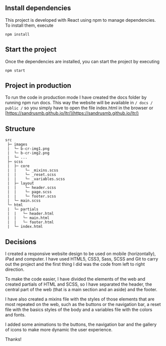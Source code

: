 ## Install dependencies

This project is developed with React using npm to manage dependencies. To install them, execute

```
npm install
```

## Start the project

Once the dependencies are installed, you can start the project by executing

```
npm start
```

## Project in production

To run the code in production mode I have created the docs folder by running npm run docs. This way the website will be available in `/ docs / public /` so you simply have to open the file index.html in the browser or [https://sandrusmb.github.io/ltr/](https://sandrusmb.github.io/ltr/)

## Structure

```
src
 ├─ images
 |  └─ b-cr-img1.png
 |  └─ b-cr-img2.png
 |  └─ ...
 ├─ scss
 |  ├─ core
 |  |    └─ _mixins.scss
 |  |    └─ _reset.scss
 |  |    └─ _variables.scss
 |  ├─ layout
 |  |    └─ header.scss
 |  |    └─ page.scss
 |  |    └─ footer.scss
 |  └─ main.scss
 └─ html
 |  └─ partials
 |  |   └─ header.html
 |  |   └─ main.html
 |  |   └─ footer.html
 |  └─ index.html
```

## Decisions

I created a responsive website design to be used on mobile (horizontally), iPad and computer. I have used HTML5, CSS3, Sass, SCSS and Git to carry out the project and the first thing I did was the code from left to right direction.

To make the code easier, I have divided the elements of the web and created partials of HTML and SCSS, so I have separated the header, the central part of the web (that is a main section and an aside) and the footer.

I have also created a mixins file with the styles of those elements that are most repeated on the web, such as the buttons or the navigation bar, a reset file with the basics styles of the body and a variables file with the colors and fonts.

I added some animations to the buttons, the navigation bar and the gallery of icons to make more dynamic the user experience.

Thanks!
